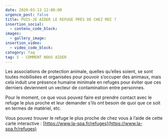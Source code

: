 ```yaml
---
date: 2020-03-13 12:00:00
urgence_post: false
title: PUIS-JE AIDER LE REFUGE PRÈS DE CHEZ MOI ?
insertion_social:
  - contenu_code_block:
images:
  - gallery_image:
insertion_video:
  - video_code_block:
category: faq
tag: 5 - COMMENT NOUS AIDER
---
```


Les associations de protection animale, quelles qu’elles soient, se sont toutes mobilis&eacute;es et organis&eacute;es pour pouvoir s’occuper des animaux, mais cela induit une pr&eacute;sence humaine minimale en refuges pour &eacute;viter que ces derniers deviennent un vecteur de contamination entre personnes.

Pour le moment, ce que vous pouvez faire est prendre contact avec le refuge le plus proche et leur demander s’ils ont besoin de quoi que ce soit en termes de mat&eacute;riel, etc.&nbsp;

Vous pouvez trouver le refuge le plus proche de chez vous &agrave; l’aide de cette carte interactive : [https://www.la-spa.fr/refuges](https://www.la-spa.fr/refuges)
